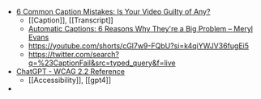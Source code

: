 - [6 Common Caption Mistakes: Is Your Video Guilty of Any?](https://meryl.net/common-caption-mistakes/)
	- [[Caption]], [[Transcript]]
	- [Automatic Captions: 6 Reasons Why They're a Big Problem – Meryl Evans](https://meryl.net/automatic-captions-problems/)
	- https://youtube.com/shorts/cGl7w9-FQbU?si=k4qiYWJV36fugEi5
	- https://twitter.com/search?q=%23CaptionFail&src=typed_query&f=live
- [ChatGPT - WCAG 2.2 Reference](https://chatgpt.com/g/g-MWtM0WK6Z-wcag-2-2-reference)
	- [[Accessibility]], [[gpt4]]
-